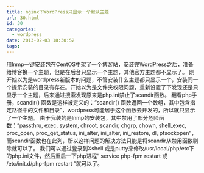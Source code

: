 ```yaml
---
title: nginx下WordPress只显示一个默认主题
url: 30.html
id: 30
categories:
  - wordpress
date: 2013-02-03 18:30:52
tags:
---
```


用lnmp一键安装包在CentOS中架了一个博客站，安装完WordPress之后，准备给博客换一个主题，但是在后台只显示一个主题，其他官方主题都不显示了。 刚开始以为是wordpress新版本的问题，不管安装什么主题都只显示一个，安装同一个提示安装的目录有存在。开始以为是文件夹权限问题，重新设置了下发现还是只显示一个主题，后来通过搜索发现原来是php.ini禁止了scandir函数。 翻看php手册，scandir() 函数是这样被定义的：“scandir() 函数返回一个数组，其中包含指定路径中的文件和目录”，wordpress可能居于这个函数去开发的，所以就只显示了一个主题。 由于我装的是lnmp的安装包，其中禁用了部分危险函数：“passthru, exec, system, chroot, scandir, chgrp, chown, shell\_exec, proc\_open, proc\_get\_status, ini\_alter, ini\_alter, ini_restore, dl, pfsockopen”，而scandir函数也在此列，所以这样问题的解决方法只能是将scandir从禁用函数剔除就可以了。 我们可以通过登录到Xshell 或是putty来修改/usr/local/php/etc下的php.ini文件，然后重启一下php进程“ service php-fpm restart 或 /etc/init.d/php-fpm restart ”就可以了。